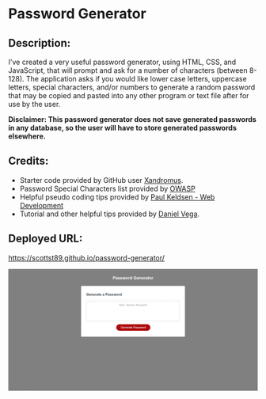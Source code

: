 # Password Generator

## Description:

I've created a very useful password generator, using HTML, CSS, and JavaScript, that will prompt and ask for a number of characters (between 8-128). The application asks if you would like lower case letters, uppercase letters, special characters, and/or numbers to generate a random password that may be copied and pasted into any other program or text file after for use by the user.

**Disclaimer: This password generator does not save generated passwords in any database, so the user will have to store generated passwords elsewhere.**

## Credits:

- Starter code provided by GitHub user <a href = "https://github.com/coding-boot-camp/friendly-parakeet">Xandromus</a>.
- Password Special Characters list provided by <a href = "https://owasp.org/www-community/password-special-characters">OWASP</a>
- Helpful pseudo coding tips provided by <a href = "https://youtu.be/x4HUaiazDes">Paul Keldsen - Web Development</a>
- Tutorial and other helpful tips provided by <a href = "https://youtu.be/v2jfGo7ztm8">Daniel Vega</a>.

## Deployed URL:

https://scottst89.github.io/password-generator/

![](Develop/image/password-generator-screenshot.JPG)
